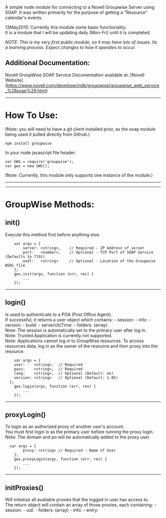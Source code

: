 A simple node module for connecting to a Novell Groupwise Server using SOAP.
It was written primarily for the purpose of getting a "Resource" calendar's events.

13May2015:
Currently this module some basic functionality.  
It is a module that I will be updating daily (Mon-Fri) until it is completed.  

*NOTE: This is my very first public module, so it may have lots of issues. Its a learning process. 
Expect changes to how it operates to occur.*

Additional Documentation:
-------------------------
Novell GroupWise SOAP Service Documentation available at:
[Novell Website] (https://www.novell.com/developer/ndk/groupwise/groupwise_web_service_%28soap%29.html)


-------------------------

How To Use:
======================

(Note: you will need to have a git client installed prior, as the soap module being used it pulled directly from Github.)
```
npm install groupwise
```

In your node javascript file header:

```
var GWS = require('groupwise');
var gws = new GWS();
```
(Note: Currently, this module only supports one instance of the module.)

-------------------------
-------------------------


GroupWise Methods:
======================
 
init()
-------------------------
Execute this method first before anything else:
```
	var args = {
		server: <string>,    // Required - IP Address of server
		port:   <number>,    // Optional - TCP Port of SOAP Service (Defaults to 7191)
		wsdl:   <string>     // Optional - Location of the Groupwise WSDL file
	};
	gws.init(args, function (err, res) {
		...
	});
```
-------------------------

login()
-------------------------
Is used to authenticate to a POA (Post Office Agent).  
If successful, it returns a user object which contains:
	- session: <string>
	- info: <object>
	- version: <string>
	- build: <string>
	- serverUtcTime: <date>
	- folders: <objects> (array)  
Note: The session is automatically set to the primary user after log in.  
Note: Trusted Application is currently not supported.  
Note: Applications cannot log in to GroupWise resources. To access resources data, log in as the owner of the resource and then proxy into the resource.

```	
	var args = {		
    user:    <string>,  // Required	
    pass:    <string>,  // Required		
    lang:    <string>,  // Optional (Default: en)		
    version: <string>   // Optional (Default: 1.05)	
  };
	gws.login(args, function (err, res) {
		...
	});
```
-------------------------

proxyLogin()
-------------------------
To login as an authorized proxy of another user's account.  
You must first login is as the primary user before running the proxy login.  
Note: The domain and po will be automatically added to the proxy user.

```
  var args = {
		proxy: <string> // Required - Name of User
	};
	gws.proxyLogin(args, function (err, res) {
		...
	});
```
---------------------

initProxies()
-------------------------
Will initialize all available proxies that the logged in user has access to.  
The return object will contain an array of those proxies, each containing:
	- session: <string>
	- uid: <string>
	- folders: <objects> (array)
	- info: <object>
	- entry: <object>  
Note: You must be logged in first before running this method.

```
	gws.initProxies(function (err, res) {
		...
	});
```
---------------------

setSession()
-------------------------
Sets the specific session you want to use.  
By default, the primary account session id is used.  
The "key" is the unique id generated and stored in the return object from the login/initProxies method.
   
```
  var key = <string>;
  gws.setSession(key,function(err,res){
    ...
  });
```
---------------------

logout()
-------------------------
Will logout of the primary user's session.  
Note: This will remove any and all proxy sessions as well.
```
  gws.logout(function (err, res) {
    ...
  });
```
---------------------

getResources()
-------------------------
Will return any item from the global address book that is marked as a resource.
```
	gws.getResources(function (err, res) {
    ...
  });
```
---------------------

getProxyList()
-------------------------
Will return an array of user objects that the current logged in user can proxy into.
```
  gws.getProxyList(function (err, res) {
    ...
  });
```
---------------------

getUserFreeBusy()
-------------------------
Returns a specified user's calendar events in between a start and end time frame.  
```
 var params = {
 	id: <string>,
 	start: <date>,
 	end: <date>
 };
 gws.getUserFreeBusy(params,function(err,res){
 	...
 });
```
 
*Example: Get events between now and 3 days from now*
```
  var start = new Date();
  var end = new Date();
  end.setDate(start.getHours() + 3);
  var params = {
  	id: 'Conference Room 2',
  	start: start,
  	end: end
  };
  gws.getUserFreeBusy(params,function(err,res){
  	...
  });
```
---------------------
 
getCalendar()
-------------------------
Returns calendar events for the main calendar
```
  gws.getCalendar(function (err, res) {
  	...
  });
```
If you want to filter your results, then use the opts object.  
*Example: Get events from 2 days ago and newer*
```
  var dt = new Date();
	dt.setDate(dt.getDate() - 2);
	var dts = gws.getDateTimeStr(dt);  
	var opts = {
		op: 'gt',                               // gt, lt, eq, contains
	  field: 'startDate',
	  value: dts
	};
	gws.getCalendar(opts, function (err, res) {
		...
	});
```
---------------------

createAppointment()
-------------------------
Creates a new appointment and returns that appointments id.
```
	var params = {
    subject: <string>,
 	  message: <string>,
 	  start: <date>,
 	  end: <date>,
 	  allDay: <bool>,
 	  place: <string>
 	};
 	gws.createAppointment(params,function(err,res){
 		...
 	});
```
---------------------

updateAppointment()
-------------------------
Updates an existing appointment.
```
 var params = {
 		id: <string>,             // Required
 		update: {
 		  <field>:<value>
 		},
 		add: {
 		  <field>:<value>
 		},
 		delete: {
 		  <field>:<value>
 		}
 	};
 	gws.updateAppointment(params,function(err,res){
 		...
 	});
```
---------------------

removeAppointment()
-------------------------
Removes an appointment from the calendar.
```
 var id = <string>
 	gws.removeAppointment(id,function(err,res){
 		...
 	});
```
---------------------

getGlobalAddressBook()
-------------------------
Returns the users accessible global address book.
```
  gws.getGlobalAddressBook(function (err, res) {
    ...
  });
```
---------------------

getSettings()
-------------------------
Returns the users settings.
```
  gws.getSettings(function (err, res) {
    ...
  });
```

-------------------------
-------------------------

GroupWise Callbacks:
======================

On method callbacks, if there is an error, the error object this contain these parameters:
	- message: A general statement of the error
	- code: a number value representing the error.
	- subErr: If the error was produced by a dependency module, its error will be placed into here
	- params: Contains the parameters that was passed into the method.
 

-------------------------
-------------------------


GroupWise Events:
======================
Events generated by this module are as follows

Error:
-------------------------
```
	gws.on('error',function(err){
		// ...
	}): 
```

Response:
-------------------------
```
	gws.on('response', function(res){
		//...
	}):
```
 
 
